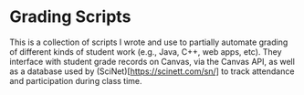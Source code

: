 # Grading Scripts

This is a collection of scripts I wrote and use to partially automate grading of different kinds of
student work (e.g., Java, C++, web apps, etc). They interface with student grade records on Canvas, via the Canvas API, as well as a database used by (SciNet)[https://scinett.com/sn/] to track attendance and participation during class time.
